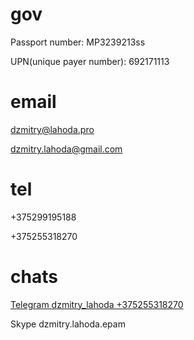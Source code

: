 

# gov

Passport number: MP3239213ss

UPN(unique payer number): 692171113

# email

dzmitry@lahoda.pro

dzmitry.lahoda@gmail.com


# tel

+375299195188

+375255318270


# chats

[Telegram dzmitry_lahoda +375255318270](https://t.me/dzmitry_lahoda)

Skype dzmitry.lahoda.epam